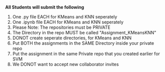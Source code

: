 <B>All Students will submit the following</B>
<ol>
<li>One .py file EACH for KMeans and KNN seperately</li>
<li>One .ipynb file EACH for KMeans and KNN seperately</li>
<li>Please Note: The repositories must be PRIVATE</li> 
<li>The Directory in the repo MUST be called "Assignment_KMeansKNN"</li> 
<li>DONOT create seperate directories, for KMeans and KNN</li>  
<li>Put BOTH the assignments in the SAME Directory inside your private repo</li>
<li>Put the assignment in the same Private repo that you created earlier for SVM</li>
<li>We DONOT want to accept new collaborator invites </li>
</ol>
